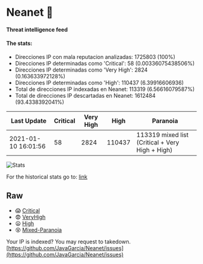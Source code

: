 # Neanet :hocho:
#### Threat intelligence feed
#### The stats:

- Direcciones IP con mala reputacion analizadas: 1725803 (100%)
- Direcciones IP determinadas como 'Critical':  58 (0.00336075438506%)
- Direcciones IP determinadas como 'Very High':  2824 (0.163633972128%)
- Direcciones IP determinadas como 'High':  110437 (6.39916606936)
- Total de direcciones IP indexadas en Neanet:  113319 (6.56616079587%)
- Total de direcciones IP descartadas en Neanet:  1612484 (93.4338392041%)

| Last Update | Critical | Very High | High | Paranoia |
| --- | --- | --- | --- | --- |
| 2021-01-10 16:01:56 | 58 | 2824 | 110437 | 113319 mixed list (Critical + Very High + High)|

![Stats](https://docs.google.com/spreadsheets/d/e/2PACX-1vSnaNMIXVabIpDJjufMlzH7poXnshF3mgd8Is1g9ytUEzVsP5my4Trn8f-xkoLLQ38xpL3HtmUexLo6/pubchart?oid=501124687&format=image)

For the historical stats go to: [link](/stats.csv)
## Raw
- :scream: [Critical](https://raw.githubusercontent.com/JavaGarcia/Neanet/master/blacklists/neanet_critical.txt)
- :fearful: [VeryHigh](https://raw.githubusercontent.com/JavaGarcia/Neanet/master/blacklists/neanet_veryHigh.txtt)
- :frowning: [High](https://raw.githubusercontent.com/JavaGarcia/Neanet/master/blacklists/neanet_high.txt)
- :dizzy_face: [Mixed-Paranoia](https://raw.githubusercontent.com/JavaGarcia/Neanet/master/blacklists/neanet_all.txt)


Your IP is indexed? You may request to takedown. [https://github.com/JavaGarcia/Neanet/issues](https://github.com/JavaGarcia/Neanet/issues)






































































































































































































































































































































































































































































































































































































































































































































































































































































































































































































































































































































































































































































































































































































































































































































































































































































































































































































































































































































































































































































































































































































































































































































































































































































































































































































































































































































































































































































































































































































































































































































































































































































































































































































































































































































